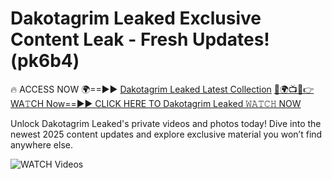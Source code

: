 # Dakotagrim Leaked Exclusive Content Leak - Fresh Updates! (pk6b4)

🔥 ACCESS NOW 🌍==►► <a href="https://tinyurl.com/3fjeunct" rel="nofollow">Dakotagrim Leaked Latest Collection</a></h3>
[🔴🌍📺📱👉WA𝚃CH Now==►► CLICK HERE TO Dakotagrim Leaked 𝚆𝙰𝚃𝙲𝙷 NOW](https://tinyurl.com/3fjeunct)

Unlock Dakotagrim Leaked's private videos and photos today! Dive into the newest 2025 content updates and explore exclusive material you won’t find anywhere else.


<a href="https://tinyurl.com/3fjeunct" rel="nofollow" data-target="animated-image.originalLink"><img src="https://camo.githubusercontent.com/8a4f000d20f83aca3bf7ec5f350d767afa0574a8a352519fd8cfa583a6f93a33/68747470733a2f2f692e696d6775722e636f6d2f644a486b345a712e676966" alt="WATCH Videos" data-canonical-src="https://i.imgur.com/dJHk4Zq.gif" style="max-width: 100%; display: inline-block;" data-target="animated-image.originalImage"></a>
